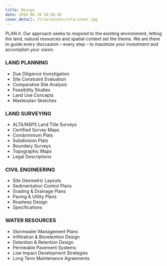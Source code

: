 ```yaml
---
title: Design
date: 2016-08-10 18:36:30
cover_detail: /trio/assets/cela-cover.jpg
---
```


<p class="lead">PLAN it. Our approach seeks to respond to the existing environment, letting the land, natural resources and spatial context set the theme. We are there to guide every discussion – every step – to maximize your investment and accomplish your vision.</p>

<div class="grid-container">
  <div class="row">
    <div class="col-3">
      <h3>LAND PLANNING</h3>
      <ul>
        <li>Due Diligence Investigation</li>
        <li>Site Constraint Evaluation</li>
        <li>Comparative Site Analysis</li>
        <li>Feasibility Studies</li>
        <li>Land Use Concepts</li>
        <li>Masterplan Sketches</li>
      </ul>
    </div>
    <div class="col-3">
      <h3>LAND SURVEYING</h3>
      <ul>
        <li>ALTA/NSPS Land Title Surveys</li>
        <li>Certified Survey Maps</li>
        <li>Condominium Plats</li>
        <li>Subdivision Plats</li>
        <li>Boundary Surveys</li>
        <li>Topographic Maps</li>
        <li>Legal Descriptions</li>
      </ul>
    </div>
  </div>
  <div class="row">
    <div class="col-3">
      <h3>CIVIL ENGINEERING</h3>
      <ul>
        <li>Site Geometric Layouts</li>
        <li>Sedimentation Control Plans</li>
        <li>Grading &amp; Drainage Plans</li>
        <li>Paving &amp; Utility Plans</li>
        <li>Roadway Design</li>
        <li>Specifications</li>
      </ul>
    </div>
    <div class="col-3">
      <h3>WATER RESOURCES</h3>
      <ul>
        <li>Stormwater Management Plans</li>
        <li>Infiltration &amp; Bioretention Design</li>
        <li>Detention &amp; Retention Design</li>
        <li>Permeable Pavement Systems</li>
        <li>Low Impact Development Strategies</li>
        <li>Long Term Maintenance Agreements</li>
      </ul>
    </div>
  </div>
</div>

